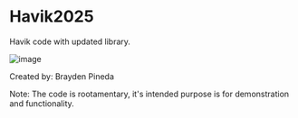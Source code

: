 # Havik2025
Havik code with updated library.

![image](https://github.com/user-attachments/assets/c941cf41-f8ff-4808-8d5e-ba26885e3432)

Created by: Brayden Pineda

Note: The code is rootamentary, it's intended purpose is for demonstration and functionality.

